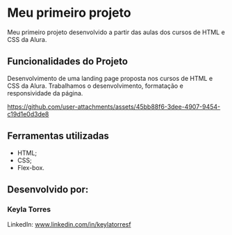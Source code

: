 # Meu primeiro projeto 
Meu primeiro projeto desenvolvido a partir das aulas dos cursos de HTML e CSS da Alura.

## Funcionalidades do Projeto
Desenvolvimento de uma landing page proposta nos cursos de HTML e CSS da Alura. Trabalhamos o desenvolvimento, formatação e responsividade da página. 

https://github.com/user-attachments/assets/45bb88f6-3dee-4907-9454-c19d1e0d3de8

## Ferramentas utilizadas
* HTML;
* CSS;
* Flex-box.

## Desenvolvido por:
### Keyla Torres
LinkedIn: www.linkedin.com/in/keylatorresf



